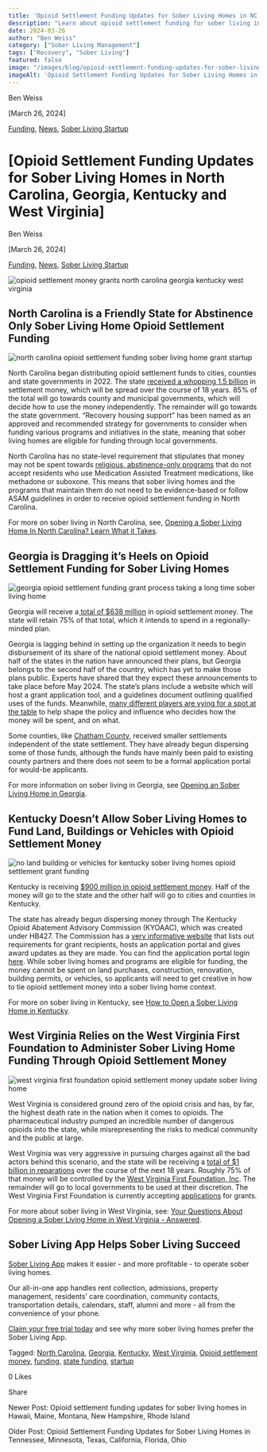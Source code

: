 ```yaml
---
title: 'Opioid Settlement Funding Updates for Sober Living Homes in NC, GA, KY, WV'
description: "Learn about opioid settlement funding for sober living in NC, GA, KY, WV. Updates & guidance via the Sober Living App blog."
date: 2024-03-26
author: "Ben Weiss"
category: ["Sober Living Management"]
tags: ["Recovery", "Sober Living"]
featured: false
image: "/images/blog/opioid-settlement-funding-updates-for-sober-living-homes-in-north-carolina-georgia-kentucky-and-west-virginia/Screen_Shot_2024-03-26_at_3.08.02_PM.png"
imageAlt: 'Opioid Settlement Funding Updates for Sober Living Homes in NC, GA, KY, WV'
---
```


Ben Weiss

[March 26, 2024]

[Funding](/sober-living-app-blog/category/Funding), [News](/sober-living-app-blog/category/News), [Sober Living Startup](/sober-living-app-blog/category/Sober+Living+Startup)

#  [Opioid Settlement Funding Updates for Sober Living Homes in North Carolina, Georgia, Kentucky and West Virginia]

Ben Weiss

[March 26, 2024]

[Funding](/sober-living-app-blog/category/Funding), [News](/sober-living-app-blog/category/News), [Sober Living Startup](/sober-living-app-blog/category/Sober+Living+Startup)

![opioid settlement money grants north carolina georgia kentucky west virginia](/images/blog/opioid-settlement-funding-updates-for-sober-living-homes-in-north-carolina-georgia-kentucky-and-west-virginia/Screen_Shot_2024-03-26_at_3.08.02_PM.png)

## North Carolina is a Friendly State for Abstinence Only Sober Living Home Opioid Settlement Funding 

![north carolina opioid settlement funding sober living home grant startup](/images/blog/opioid-settlement-funding-updates-for-sober-living-homes-in-north-carolina-georgia-kentucky-and-west-virginia/Screen_Shot_2024-03-26_at_3.08.11_PM.png)

North Carolina began distributing opioid settlement funds to cities, counties and state governments in 2022. The state [received a whopping 1.5 billion](https://ncopioidsettlement.org/) in settlement money, which will be spread over the course of 18 years. 85% of the total will go towards county and municipal governments, which will decide how to use the money independently. The remainder will go towards the state government. “Recovery housing support” has been named as an approved and recommended strategy for governments to consider when funding various programs and initiatives in the state, meaning that sober living homes are eligible for funding through local governments. 

North Carolina has no state-level requirement that stipulates that money may not be spent towards [religious, abstinence-only programs](https://www.wcnc.com/article/news/health/distribution-north-carolina-opioid-settlement-funds/275-8c73df00-b1a5-442b-b3f9-fedd72be3966) that do not accept residents who use Medication Assisted Treatment medications, like methadone or suboxone. This means that sober living homes and the programs that maintain them do not need to be evidence-based or follow ASAM guidelines in order to receive opioid settlement funding in North Carolina. 

For more on sober living in North Carolina, see, [Opening a Sober Living Home In North Carolina? Learn What it Takes](https://soberlivingapp.com/sober-living-app-blog/2022/7/11/opening-a-sober-living-home-in-north-carolina-learn-what-it-takes).

## Georgia is Dragging it’s Heels on Opioid Settlement Funding for Sober Living Homes 

![georgia opioid settlement funding grant process taking a long time sober living home](/images/blog/opioid-settlement-funding-updates-for-sober-living-homes-in-north-carolina-georgia-kentucky-and-west-virginia/Screen_Shot_2024-03-26_at_3.08.20_PM.png)

Georgia will receive a[ total of $638 million](https://www.wabe.org/where-will-georgias-opioid-settlement-money-go-could-change/) in opioid settlement money. The state will retain 75% of that total, which it intends to spend in a regionally-minded plan. 

Georgia is lagging behind in setting up the organization it needs to begin disbursement of its share of the national opioid settlement money. About half of the states in the nation have announced their plans, but Georgia belongs to the second half of the country, which has yet to make those plans public. Experts have shared that they expect these announcements to take place before May 2024. The state’s plans include a website which will host a grant application tool, and a guidelines document outlining qualified uses of the funds. Meanwhile, [many different players are vying for a spot at the table](https://thecurrentga.org/2024/02/23/coastal-georgia-governments-jockey-to-influence-how-opioid-settlement-money-will-be-spent/) to help shape the policy and influence who decides how the money will be spent, and on what. 

Some counties, like [Chatham County](https://www.chathamcountyga.gov/), received smaller settlements independent of the state settlement. They have already begun dispersing some of those funds, although the funds have mainly been paid to existing county partners and there does not seem to be a formal application portal for would-be applicants. 

For more information on sober living in Georgia, see [Opening an Sober Living Home in Georgia](https://soberlivingapp.com/sober-living-app-blog/2021/11/23/opening-an-sober-living-home-in-georgia).

## Kentucky Doesn’t Allow Sober Living Homes to Fund Land, Buildings or Vehicles with Opioid Settlement Money

![no land building or vehicles for kentucky sober living homes opioid settlement grant funding](/images/blog/opioid-settlement-funding-updates-for-sober-living-homes-in-north-carolina-georgia-kentucky-and-west-virginia/Screen_Shot_2024-03-20_at_5.41.35_PM.png)

Kentucky is receiving [$900 million in opioid settlement money](https://www.ag.ky.gov/Priorities/Tackling-the-Drug-Epidemic/Pages/Opioid-Abatement-Advisory-Commission-.aspx). Half of the money will go to the state and the other half will go to cities and counties in Kentucky. 

The state has already begun dispersing money through ​​​​​​​​​​​​​​​​​​​​​​​​​​​​​​​​​​​​​​​​​​​​​​​​​​​​​​​​​​​​​​​​​​​​​​​The Kentucky Opioid Abatement Advisory Commission (KYOAAC)​, which was created under HB427. The Commission has a [very informative website](https://www.ag.ky.gov/Priorities/Tackling-the-Drug-Epidemic/Pages/Opioid-Abatement-Advisory-Commission-.aspx) that lists out requirements for grant recipients, hosts an application portal and gives award updates as they are made. You can find the application portal login [here](https://kyjusticeigx.intelligrants.com/IGXLogin). While sober living homes and programs are eligible for funding, the money cannot be spent on land purchases, construction, renovation, building permits, or vehicles, so applicants will need to get creative in how to tie opioid settlement money into a sober living home context.  

For more on sober living in Kentucky, see [How to Open a Sober Living Home in Kentucky](https://soberlivingapp.com/sober-living-app-blog/2022/12/27/how-to-open-a-sober-living-home-in-kentucky).

## West Virginia Relies on the West Virginia First Foundation to Administer Sober Living Home Funding Through Opioid Settlement Money

![west virginia first foundation opioid settlement money update sober living home](/images/blog/opioid-settlement-funding-updates-for-sober-living-homes-in-north-carolina-georgia-kentucky-and-west-virginia/Screen_Shot_2024-03-20_at_5.40.42_PM.png)

West Virginia is considered ground zero of the opioid crisis and has, by far, the highest death rate in the nation when it comes to opioids. The pharmaceutical industry pumped an incredible number of dangerous opioids into the state, while misrepresenting the risks to medical community and the public at large. 

West Virginia was very aggressive in pursuing charges against all the bad actors behind this scenario, and the state will be receiving a [total of $1 billion in reparations](https://apnews.com/article/opioid-lawsuit-settlement-west-virginia-1784a2e990a6cdbbd7873edcf760fd64) over the course of the next 18 years. Roughly 75% of that money will be controlled by the [West Virginia First Foundation, Inc](https://wvfirst.org/). The remainder will go to local governments to be used at their discretion. The West Virginia First Foundation is currently accepting [applications](https://wvfirst.org/requests-for-proposals/) for grants. 

For more about sober living in West Virginia, see: [Your Questions About Opening a Sober Living Home in West Virginia - Answered](../../../2023/1/24/your-questions-about-opening-a-sober-living-home-in-west-virginia-answered.html).

## Sober Living App Helps Sober Living Succeed 

[Sober Living App](/) makes it easier - and more profitable - to operate sober living homes. 

Our all-in-one app handles rent collection, admissions, property management, residents’ care coordination, community contacts, transportation details, calendars, staff, alumni and more - all from the convenience of your phone.  

[Claim your free trial today](https://behavehealth.com/get-started) and see why more sober living homes prefer the Sober Living App.

Tagged: [North Carolina](/sober-living-app-blog/tag/North+Carolina), [Georgia](https://soberlivingapp.com/sober-living-app-blog/tag/Georgia), [Kentucky](/sober-living-app-blog/tag/Kentucky), [West Virginia](/sober-living-app-blog/tag/West+Virginia), [Opioid settlement money](https://soberlivingapp.com/sober-living-app-blog/tag/Opioid+settlement+money), [funding](/sober-living-app-blog/tag/Funding), [state funding](/sober-living-app-blog/tag/state+funding), [startup](/sober-living-app-blog/tag/Startup)

0 Likes

Share

Newer Post: Opioid settlement funding updates for sober living homes in Hawaii, Maine, Montana, New Hampshire, Rhode Island

Older Post: Opioid Settlement Funding Updates for Sober Living Homes in Tennessee, Minnesota, Texas, California, Florida,  Ohio